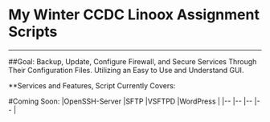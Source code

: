 # My Winter CCDC Linoox Assignment Scripts
***
##Goal: Backup, Update, Configure Firewall, and Secure Services Through Their Configuration Files. Utilizing an Easy to Use and Understand GUI.

**Services and Features, Script Currently Covers:

#Coming Soon:
|OpenSSH-Server |SFTP |VSFTPD |WordPress |
|-- |-- |-- |-- |
